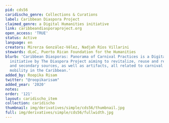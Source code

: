```yaml
---
pid: cds56
caridischo_genre: Collections & Curations
label: Caribbean Diaspora Project
claimed_genre: a Digital Humanities initiative
link: caribbeandiasporaproject.org
open_access: 'TRUE'
status: Active
language: en
creators: Mirerza González-Vélez, Nadjah Ríos Villarini
stewards: dLoC, Puerto Rican Foundation for the Humanities
blurb: 'Caribbean Diasporas: Panorama of Carnival Practices is a Digital Humanities
  initiative by The Diaspora Project aiming to revitalize, reuse and recover primary
  and secondary sources, as well as artifacts, all related to carnival practices and
  mobility in the Caribbean.'
added_by: Roopika Risam
twitter: "@roopikarisam"
added_year: '2020'
notes: 
order: '121'
layout: caridischo_item
collection: caridischo
thumbnail: img/derivatives/simple/cds56/thumbnail.jpg
full: img/derivatives/simple/cds56/fullwidth.jpg
---
```


